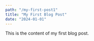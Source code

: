 ```yaml
---
path: "/my-first-post1"
title: "My First Blog Post"
date: "2024-01-01"
---
```


This is the content of my first blog post.
